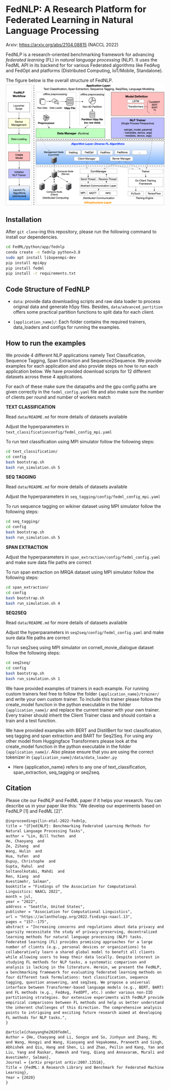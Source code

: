 # FedNLP: A Research Platform for Federated Learning in Natural Language Processing

Arxiv: https://arxiv.org/abs/2104.08815 (NACCL 2022)

<!-- This is FedNLP, an application ecosystem for federated natural language processing based on FedML framework (https://github.com/FedML-AI/FedML). -->

FedNLP is a research-oriented benchmarking framework for advancing *federated learning* (FL) in *natural language processing* (NLP). It uses the FedML API in its backend for for various Federated algorithms like FedAvg and FedOpt and platforms (Distributed Computing, IoT/Mobile, Standalone).

The figure below is the overall structure of FedNLP.
![avatar](FedNLP.png)

## Installation
After `git clone`-ing this repository, please run the following command to install our dependencies.

```bash
cd FedML/python/app/fednlp
conda create -n fednlp python=3.8
sudo apt install libopenmpi-dev
pip install mpi4py
pip install fedml
pip install -r requirements.txt
```
## Code Structure of FedNLP

- `data`: provide data downloading scripts and raw data loader to process original data and generate h5py files. Besides, `data/advanced_partition` offers some practical partition functions to split data for each client.

- `{application_name}/`: Each folder contains the required trainers, data_loaders and configs for running the examples.


## How to run the examples

We provide 4 different NLP applications namely Text Classification, Sequence Tagging, Span Extraction and Sequence2Sequence. We provide examples for each application and also provide steps on how to run each application below. We have provided download scripts for 12 different datasets across these 4 applications.

For each of these make sure the datapaths and the gpu config paths are given correctly in the `fedml_config.yaml` file and also make sure the number of clients per round and number of workers match

**TEXT CLASSIFICATION**

Read `data/README.md` for more details of datasets available

Adjust the hyperparameters in `text_classificationconfig/fedml_config_mpi.yaml`

To run text classification using MPI simulator follow the following steps:

```bash
cd text_classification/
cd config
bash bootstrap.sh
bash run_simulation.sh 5
```

**SEQ TAGGING**

Read `data/README.md` for more details of datasets available

Adjust the hyperparameters in `seq_tagging/config/fedml_config_mpi.yaml`

To run sequence tagging on wikiner dataset using MPI simulator follow the following steps:

```bash
cd seq_tagging/
cd config
bash bootstrap.sh
bash run_simulation.sh 5
```

**SPAN EXTRACTION**

Adjust the hyperparameters in `span_extraction/config/fedml_config.yaml` and make sure data file paths are correct

To run span extraction on MRQA dataset using MPI simulator follow the following steps:

```bash
cd span_extraction/
cd config
bash bootstrap.sh
bash run_simulation.sh 4
```


**SEQ2SEQ**

Read `data/README.md` for more details of datasets available

Adjust the hyperparameters in `seq2seq/config/fedml_config.yaml` and make sure data file paths are correct

To run seq2seq using MPI simulator on cornell_movie_dialogue dataset follow the following steps:

```bash
cd seq2seq/
cd config
bash bootstrap.sh
bash run_simulation.sh 1
```

We have provided examples of trainers in each example. For running custom trainers feel free to follow the folder `{application_name}/trainer/` and write your own custom trainer. To include this trainer please follow the create_model function in the python executable in the folder `{application_name}/` and replace the current trainer with your own trainer. Every trainer should inherit the Client Trainer class and should contain a train and a test function.


We have provided examples with BERT and DistilBert for text classification, seq tagging and span extraction and BART for Seq2Seq. For using any other model from Huggingface Transformers please look at the create_model function in the python executable in the folder `{application_name}/`. Also please ensure that you are using the correct tokenizer in `{application_name}/data/data_loader.py` 


* Here {application_name} refers to any one of text_classification, span_extraction, seq_tagging or seq2seq.


## Citation

Please cite our FedNLP and FedML paper if it helps your research.
You can describe us in your paper like this: "We develop our experiments based on FedNLP [1] and FedML [2]".

```
@inproceedings{lin-etal-2022-fednlp,
title = "{F}ed{NLP}: Benchmarking Federated Learning Methods for Natural Language Processing Tasks",
author = "Lin, Bill Yuchen  and
He, Chaoyang  and
Ze, Zihang  and
Wang, Hulin  and
Hua, Yufen  and
Dupuy, Christophe  and
Gupta, Rahul  and
Soltanolkotabi, Mahdi  and
Ren, Xiang  and
Avestimehr, Salman",
booktitle = "Findings of the Association for Computational Linguistics: NAACL 2022",
month = jul,
year = "2022",
address = "Seattle, United States",
publisher = "Association for Computational Linguistics",
url = "https://aclanthology.org/2022.findings-naacl.13",
pages = "157--175",
abstract = "Increasing concerns and regulations about data privacy and sparsity necessitate the study of privacy-preserving, decentralized learning methods for natural language processing (NLP) tasks. Federated learning (FL) provides promising approaches for a large number of clients (e.g., personal devices or organizations) to collaboratively learn a shared global model to benefit all clients while allowing users to keep their data locally. Despite interest in studying FL methods for NLP tasks, a systematic comparison and analysis is lacking in the literature. Herein, we present the FedNLP, a benchmarking framework for evaluating federated learning methods on four different task formulations: text classification, sequence tagging, question answering, and seq2seq. We propose a universal interface between Transformer-based language models (e.g., BERT, BART) and FL methods (e.g., FedAvg, FedOPT, etc.) under various non-IID partitioning strategies. Our extensive experiments with FedNLP provide empirical comparisons between FL methods and help us better understand the inherent challenges of this direction. The comprehensive analysis points to intriguing and exciting future research aimed at developing FL methods for NLP tasks.",
}
```

```
@article{chaoyanghe2020fedml,
Author = {He, Chaoyang and Li, Songze and So, Jinhyun and Zhang, Mi and Wang, Hongyi and Wang, Xiaoyang and Vepakomma, Praneeth and Singh, Abhishek and Qiu, Hang and Shen, Li and Zhao, Peilin and Kang, Yan and Liu, Yang and Raskar, Ramesh and Yang, Qiang and Annavaram, Murali and Avestimehr, Salman},
Journal = {arXiv preprint arXiv:2007.13518},
Title = {FedML: A Research Library and Benchmark for Federated Machine Learning},
Year = {2020}
}

```
